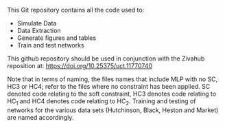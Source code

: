 This Git repository contains all the code used to:

- Simulate Data
- Data Extraction
- Generate figures and tables
- Train and test networks


This github repository should be used in conjunction with the Zivahub reposition at: https://doi.org/10.25375/uct.11770740


Note that in terms of naming, the files names that include MLP with no SC, HC3 or HC4; refer to the files where no constraint has been applied. SC denoted code relating to the soft constraint, HC3 denotes code relating to $\text{HC}_1$ and HC4 denotes code relating to $\text{HC}_2$. Training and testing of networks for the various data sets (Hutchinson, Black, Heston and Market) are named accordingly.

